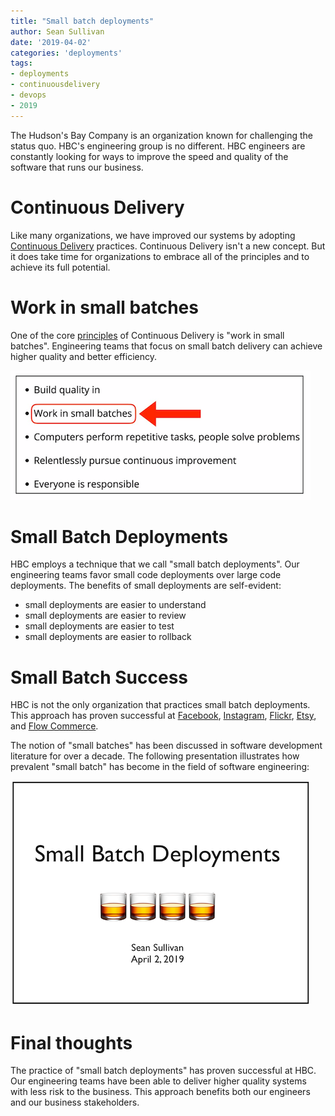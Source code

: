 ```yaml
---
title: "Small batch deployments"
author: Sean Sullivan
date: '2019-04-02'
categories: 'deployments'
tags:
- deployments
- continuousdelivery
- devops
- 2019
---
```


The Hudson's Bay Company is an organization known for challenging the status quo. HBC's engineering group is no different. HBC engineers are constantly looking for ways to improve the speed and quality of the software that runs our business.

# Continuous Delivery
Like many organizations, we have improved our systems by adopting [Continuous Delivery](https://continuousdelivery.com/) practices. Continuous Delivery isn't a new concept. But it does take time for organizations to embrace all of the principles and to achieve its full potential.

# Work in small batches
One of the core [principles](https://continuousdelivery.com/principles/) of Continuous Delivery is "work in small batches". Engineering teams that focus on small batch delivery can achieve higher quality and better efficiency.

![principles-of-continuous-delivery](./assets/images/small-batch-deployments/principles-480.png)

# Small Batch Deployments

HBC employs a technique that we call "small batch deployments". Our engineering teams favor small code deployments over large code deployments. The benefits of small deployments are self-evident:
- small deployments are easier to understand
- small deployments are easier to review
- small deployments are easier to test
- small deployments are easier to rollback

# Small Batch Success

HBC is not the only organization that practices small batch deployments. This approach has proven successful at [Facebook](https://www.youtube.com/watch?v=nEmJ_5UHs1g), [Instagram](https://www.youtube.com/watch?v=XNJ30Vy5xSg), [Flickr](https://www.youtube.com/watch?v=LdOe18KhtT4), [Etsy](https://www.kitchensoap.com/2010/06/24/ops-meta-metrics-velocity-2010-slides/), and [Flow Commerce](https://www.infoq.com/presentations/microservices-arch-infrastructure-cd).

The notion of "small batches" has been discussed in software development literature for over a decade. The following presentation illustrates how prevalent "small batch" has become in the field of software engineering:

[![small-batch-deployments-deck](./assets/images/small-batch-deployments/title-slide-480.png)](https://speakerdeck.com/sullis/small-batch-deployments-2019-04-02)

# Final thoughts

The practice of "small batch deployments" has proven successful at HBC. Our engineering teams have been able to deliver higher quality systems with less risk to the business. This approach benefits both our engineers and our business stakeholders.
